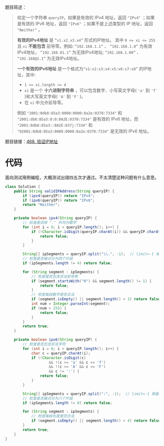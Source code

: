 题目简述：

> 给定一个字符串 `queryIP`。如果是有效的 IPv4 地址，返回 `"IPv4"` ；如果是有效的 IPv6 地址，返回 `"IPv6"` ；如果不是上述类型的 IP 地址，返回 `"Neither"` 。
>
> **有效的IPv4地址** 是 `“x1.x2.x3.x4”` 形式的IP地址。 其中 `0 <= xi <= 255` 且 `xi` **不能包含** 前导零。例如: `“192.168.1.1”` 、 `“192.168.1.0”` 为有效IPv4地址， `“192.168.01.1”` 为无效IPv4地址; `“192.168.1.00”` 、 `“192.168@1.1”` 为无效IPv4地址。
>
> **一个有效的IPv6地址** 是一个格式为`“x1:x2:x3:x4:x5:x6:x7:x8”` 的IP地址，其中:
>
> - `1 <= xi.length <= 4`
> - `xi` 是一个 **十六进制字符串** ，可以包含数字、小写英文字母( `'a'` 到 `'f'` )和大写英文字母( `'A'` 到 `'F'` )。
> - 在 `xi` 中允许前导零。
>
> 例如 `"2001:0db8:85a3:0000:0000:8a2e:0370:7334"` 和 `"2001:db8:85a3:0:0:8A2E:0370:7334"` 是有效的 IPv6 地址，而 `"2001:0db8:85a3::8A2E:037j:7334"` 和 `"02001:0db8:85a3:0000:0000:8a2e:0370:7334"` 是无效的 IPv6 地址。

题目链接：[468. 验证IP地址](https://leetcode.cn/problems/validate-ip-address/)

# 代码

面向测试用例编程，大概测试出错四五次才通过。不太清楚这种问题有什么意思。

```java
class Solution {
    public String validIPAddress(String queryIP) {
        if (ipv4(queryIP)) return "IPv4";
        if (ipv6(queryIP)) return "IPv6";
        return "Neither";
    }

    private boolean ipv4(String queryIP) {
        // 检查是否除 "." 外均为数字
        for (int i = 0; i < queryIP.length(); i++) {
            if (!Character.isDigit(queryIP.charAt(i)) && queryIP.charAt(i) != '.') {
                return false;
            }
        }

        String[] ipSegments = queryIP.split("\\.", -1);  // limit=-1 保留分割后首尾空串
        // 检查是否被点分为四个片段
        if (ipSegments.length != 4) return false;

        for (String segment : ipSegments) {
            // 检查是否包含非法前导零
            if (segment.startsWith("0") && segment.length() != 1) {
                return false;
            }
            // 检查每段数字是否合法
            if (segment.isEmpty() || segment.length() > 3) return false;
            int num = Integer.parseInt(segment);
            if (num > 255) {
                return false;
            }
        }
        return true;
    }

    private boolean ipv6(String queryIP) {
        // 检查是否包含非法字符
        for (int i = 0; i < queryIP.length(); i++) {
            char c = queryIP.charAt(i);
            if (!Character.isDigit(c)
                    && !(c >= 'a' && c <= 'f')
                    && !(c >= 'A' && c <= 'F')
                    && c != ':') {
                return false;
            }
        }

        String[] ipSegments = queryIP.split(":", -1);  // limit=-1 保留分割后首尾空串
        // 检查是否被点分为八个片段
        if (ipSegments.length != 8) return false;

        for (String segment : ipSegments) {
            // 检查每段长度是否合法
            if (segment.isEmpty() || segment.length() > 4) return false;
        }
        return true;
    }
}
```

